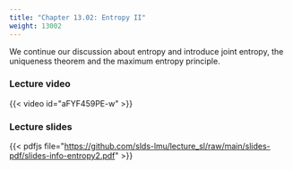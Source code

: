 ```yaml
---
title: "Chapter 13.02: Entropy II"
weight: 13002
---
```

We continue our discussion about entropy and introduce joint entropy, the uniqueness theorem and the maximum entropy principle.

<!--more-->

### Lecture video

{{< video id="aFYF459PE-w" >}}

### Lecture slides

{{< pdfjs file="https://github.com/slds-lmu/lecture_sl/raw/main/slides-pdf/slides-info-entropy2.pdf" >}}